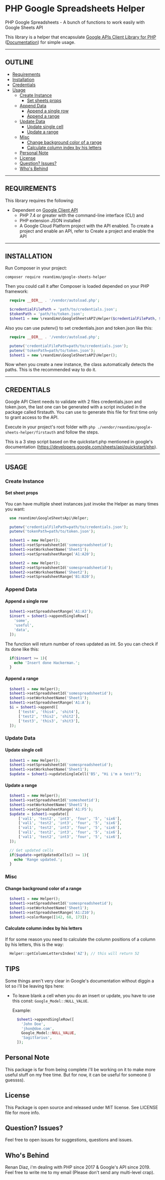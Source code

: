 PHP Google Spreadsheets Helper
======================

PHP Google Spreadsheets - A bunch of functions to work easily with Google Sheets API

This library is a helper that encapsulate [Google APIs Client Library for PHP](https://github.com/googleapis/google-api-php-client) ([Documentation](https://developers.google.com/sheets/api/quickstart/php)) for simple usage.

--- 

OUTLINE
-------

* [Requirements](#requirements)
* [Installation](#installation)
* [Credentials](#credentials)
* [Usage](#usage)
  - [Create Instance](#create-instance) 
    - [Set sheets props](#set-sheets-props) 
  - [Append Data](#append-data) 
    - [Append a single row](#append-a-single-row) 
    - [Append a range](#append-a-range) 
  - [Update Data](#update-data) 
    - [Update single cell](#update-single-cell) 
    - [Update a range](#update-a-range) 
  - [Misc](#misc) 
    - [Change background color of a range](#change-background-color-of-a-range) 
    - [Calculate column index by his letters](#calculate-column-index-by-his-letters) 
  - [Personal Note](#personal-note) 
  - [License](#license) 
  - [Question? Issues?](#questions-issues) 
  - [Who's Behind](#whos-behind) 

---

REQUIREMENTS
------------

This library requires the following:

- Dependent on [Google Client API](https://developers.google.com/sheets/api/quickstart/php)
    - PHP 7.4 or greater with the command-line interface (CLI) and 
    - PHP extension JSON installed
    - A Google Cloud Platform project with the API enabled. To create a project and enable an API, refer to Create a project and enable the API

---

INSTALLATION
------------

Run Composer in your project:

    composer require reandimo/google-sheets-helper
    
Then you could call it after Composer is loaded depended on your PHP framework:

```php
  require __DIR__ . '/vendor/autoload.php';

  $credentialFilePath = 'path/to/credentials.json';
  $tokenPath = 'path/to/token.json';
  $sheet1 = new \reandimo\GoogleSheetsAPI\Helper($credentialFilePath, $tokenPath);
```
    
Also you can use putenv() to set credentials.json and token.json like this:

```php
  require __DIR__ . '/vendor/autoload.php';

  putenv('credentialFilePath=path/to/credentials.json');
  putenv('tokenPath=path/to/token.json');
  $sheet1 = new \reandimo\GoogleSheetsAPI\Helper();
```

Now when you create a new instance, the class automatically detects the paths. This is the recommended way to do it.

---

CREDENTIALS
------------

Google API Client needs to validate with 2 files credentials.json and token.json, the last one can be generated with a script included in the package called firstauth. You can use to generate this file for first time only to grant access to the API.

Execute in your project's root folder with `php ./vendor/reandimo/google-sheets-helper/firstauth` and follow the steps.

This is a 3 step script based on the quickstart.php mentioned in google's documentation (https://developers.google.com/sheets/api/quickstart/php).

---

USAGE
-----

### Create Instance

#### Set sheet props

You can have multiple sheet instances just invoke the Helper as many times you want:

```php
  use reandimo\GoogleSheetsApi\Helper;

  putenv('credentialFilePath=path/to/credentials.json');
  putenv('tokenPath=path/to/token.json');

  $sheet1 = new Helper();
  $sheet1->setSpreadsheetId('somespreadsheetid');
  $sheet1->setWorksheetName('Sheet1');
  $sheet1->setSpreadsheetRange('A1:A20');

  $sheet2 = new Helper();
  $sheet2->setSpreadsheetId('somespreadsheetid');
  $sheet2->setWorksheetName('Sheet2');
  $sheet2->setSpreadsheetRange('B1:B20');
```

### Append Data

#### Append a single row
```php
  $sheet1->setSpreadsheetRange('A1:A3');
  $insert = $sheet1->appendSingleRow([
    'some',
    'useful',
    'data',
  ]);
```

The function will return number of rows updated as int. So you can check if its done like this:

```php
  if($insert >= 1){
    echo 'Insert done Hackerman.';
  }
```

#### Append a range
```php
  $sheet1 = new Helper();
  $sheet1->setSpreadsheetId('somespreadsheetid');
  $sheet1->setWorksheetName('Sheet1');
  $sheet1->setSpreadsheetRange('A1:A');
  $i = $sheet1->append([
      ['test4', 'this4', 'shit4'],
      ['test2', 'this2', 'shit2'],
      ['test3', 'this3', 'shit3'],
  ]);
```

### Update Data

#### Update single cell
```php
  $sheet1 = new Helper();
  $sheet1->setSpreadsheetId('somespreadsheetid');
  $sheet1->setWorksheetName('Sheet1');
  $update = $sheet1->updateSingleCell('B5', "Hi i'm a test!");
```

#### Update a range
```php
  $sheet1 = new Helper();
  $sheet1->setSpreadsheetId('somesheetid');
  $sheet1->setWorksheetName('Sheet1');
  $sheet1->setSpreadsheetRange('A1:F5');
  $update = $sheet1->update([
      ['val1', 'test2', 'int3', 'four', '5', 'six6'],
      ['val1', 'test2', 'int3', 'four', '5', 'six6'],
      ['val1', 'test2', 'int3', 'four', '5', 'six6'],
      ['val1', 'test2', 'int3', 'four', '5', 'six6'],
      ['val1', 'test2', 'int3', 'four', '5', 'six6'],
  ]);

  // Get updated cells
  if($update->getUpdatedCells() >= 1){
    echo 'Range updated.';
  }
```

### Misc

#### Change background color of a range
```php
  $sheet1 = new Helper();
  $sheet1->setSpreadsheetId('somespreadsheetid');
  $sheet1->setWorksheetName('Sheet1');
  $sheet1->setSpreadsheetRange('A1:Z10');
  $sheet1->colorRange([142, 68, 173]);
```

#### Calculate column index by his letters
If for some reason you need to calculate the column positions of a column by his letters, this is the way:

```php 
  Helper::getColumnLettersIndex('AZ'); // this will return 52
```

TIPS
------------

Some things aren't very clear in Google's documentation without diggin a lot so i'll be leaving tips here:

- To leave blank a cell when you do an insert or update, you have to use this const: ``` Google_Model::NULL_VALUE ```.

  Example: 

  ```php 
    $sheet1->appendSingleRow([
      'John Doe',
      'jhon@doe.com',
      Google_Model::NULL_VALUE,
      'Sagittarius',
    ]);
  ```

## Personal Note
This package is far from being complete i'll be working on it to make more useful stuff on my free time. But for now, it can be useful for someone (i guessss).

## License

This Package is open source and released under MIT license. See LICENSE file for more info.

## Question? Issues?

Feel free to open issues for suggestions, questions and issues.

## Who's Behind

Renan Diaz, i'm dealing with PHP since 2017 & Google's API since 2019. Feel free to write me to my email (Please don't send any multi-level crap).
